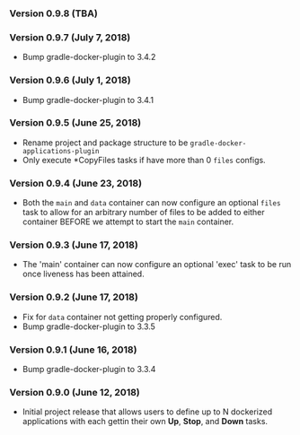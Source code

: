 ### Version 0.9.8 (TBA)

### Version 0.9.7 (July 7, 2018)
* Bump gradle-docker-plugin to 3.4.2

### Version 0.9.6 (July 1, 2018)
* Bump gradle-docker-plugin to 3.4.1

### Version 0.9.5 (June 25, 2018)
* Rename project and package structure to be `gradle-docker-applications-plugin`
* Only execute *CopyFiles tasks if have more than 0 `files` configs.

### Version 0.9.4 (June 23, 2018)
* Both the `main` and `data` container can now configure an optional `files` task to allow for an arbitrary number of files
to be added to either container BEFORE we attempt to start the `main` container.

### Version 0.9.3 (June 17, 2018)
* The 'main' container can now configure an optional 'exec' task to be run once liveness has been attained.

### Version 0.9.2 (June 17, 2018)
* Fix for `data` container not getting properly configured.
* Bump gradle-docker-plugin to 3.3.5

### Version 0.9.1 (June 16, 2018)
* Bump gradle-docker-plugin to 3.3.4

### Version 0.9.0 (June 12, 2018)
* Initial project release that allows users to define up to N dockerized applications with each gettin their own **Up**, **Stop**, and **Down** tasks.
